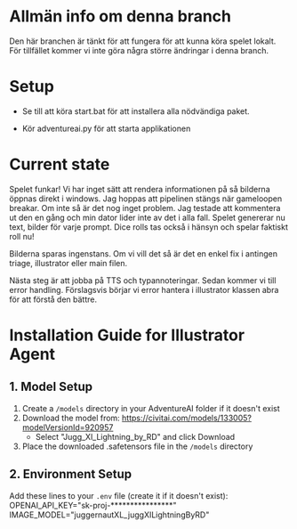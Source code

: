 # Allmän info om denna branch
Den här branchen är tänkt för att fungera för att kunna köra spelet lokalt. För tillfället kommer vi inte göra några större ändringar i denna branch.

# Setup
- Se till att köra start.bat för att installera alla nödvändiga paket.

- Kör adventureai.py för att starta applikationen

# Current state
Spelet funkar!
Vi har inget sätt att rendera informationen på så bilderna öppnas direkt i windows.
Jag hoppas att pipelinen stängs när gameloopen breakar. Om inte så är det nog inget problem. Jag testade att kommentera ut den en gång och min dator lider inte av det i alla fall.
Spelet genererar nu text, bilder för varje prompt.
Dice rolls tas också i hänsyn och spelar faktiskt roll nu!

Bilderna sparas ingenstans. Om vi vill det så är det en enkel fix i antingen triage, illustrator eller main filen.

Nästa steg är att jobba på TTS och typannoteringar.
Sedan kommer vi till error handling.
Förslagsvis börjar vi error hantera i illustrator klassen abra för att förstå den bättre.


# Installation Guide for Illustrator Agent

## 1. Model Setup
1. Create a `/models` directory in your AdventureAI folder if it doesn't exist
2. Download the model from: https://civitai.com/models/133005?modelVersionId=920957
   - Select "Jugg_Xl_Lightning_by_RD" and click Download
3. Place the downloaded .safetensors file in the `/models` directory

## 2. Environment Setup
Add these lines to your `.env` file (create it if it doesn't exist):
OPENAI_API_KEY="sk-proj-****************"
IMAGE_MODEL="juggernautXL_juggXILightningByRD"